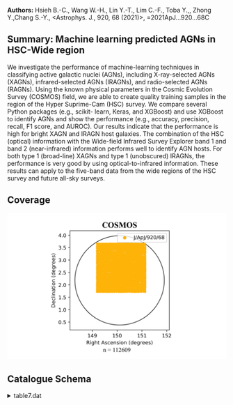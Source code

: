 **Authors:** Hsieh B.-C., Wang W.-H., Lin Y.-T., Lim C.-F., Toba Y.,, Zhong Y.,Chang S.-Y., <Astrophys. J., 920, 68 (2021)>, =2021ApJ...920...68C

## Summary: Machine learning predicted AGNs in HSC-Wide region 

We investigate the performance of machine-learning techniques in classifying active galactic nuclei (AGNs), including X-ray-selected AGNs (XAGNs), infrared-selected AGNs (IRAGNs), and radio-selected AGNs (RAGNs). Using the known physical parameters in the Cosmic Evolution Survey (COSMOS) field, we are able to create quality training samples in the region of the Hyper Suprime-Cam (HSC) survey. We compare several Python packages (e.g., scikit- learn, Keras, and XGBoost) and use XGBoost to identify AGNs and show the performance (e.g., accuracy, precision, recall, F1 score, and AUROC). Our results indicate that the performance is high for bright XAGN and IRAGN host galaxies. The combination of the HSC (optical) information with the Wide-field Infrared Survey Explorer band 1 and band 2 (near-infrared) information performs well to identify AGN hosts. For both type 1 (broad-line) XAGNs and type 1 (unobscured) IRAGNs, the performance is very good by using optical-to-infrared information. These results can apply to the five-band data from the wide regions of the HSC survey and future all-sky surveys.
## Coverage
![image](https://raw.githubusercontent.com/joshgithubbin/Sherlock-DDF/refs/heads/main/Catalogue%20Plotting/Catalogues/J-ApJ-920-68/Subcatalogues/COSMOS/Plots/fieldcover.png)
## Catalogue Schema

<details>
<summary>table7.dat</summary>

| Bytes   | Format   | Units      | Label   | Explanations                                       |
|:--------|:---------|:-----------|:--------|:---------------------------------------------------|
| 1- 17   | I17      | ---        | ID      | objid in HSC-SSP PDR2 (1)                          |
| 19- 27  | F9.5     | deg        | RAdeg   | [149/152] Right ascension HSC-SSP PDR2 (J2000) (1) |
| 29- 35  | F7.5     | deg        | DEdeg   | [1/4] declination in HSC-SSP PDR2 (J2000) (1)      |
| 37- 37  | I1       | ---        | XAGN    | [0/1] 1: X-ray selected AGNs predicted by ML       |
| 39- 39  | I1       | ---        | IRAGN   | [0/1] 1: Infrared selected AGNs predicted by ML    |
| 41- 41  | I1       | ---        | RAGN    | [0/1] 1: Radio selected AGNs predicted by ML       |
| 43- 49  | F7.5     | ---        | XAGNp   | [0.009/0.97] Probability of X-ray selected AGNs    |
| 51- 57  | F7.5     | ---        | IRAGNp  | [0.01/0.97] Probability of Infrared selected AGNs  |
| 59- 65  | F7.5     | ---        | RAGNp   | [0.01/0.91] Probability of Radio selected AGNs     |
| 2       | (S19a    | Wide-layer | data),  | http://hsc.mtk.nao.ac.jp/ssp/                      |

**Note**: Hyper SuprimeCam Subaru Strategic Program Public Data Release 2
    (S19a Wide-layer data), http://hsc.mtk.nao.ac.jp/ssp/

</details>
